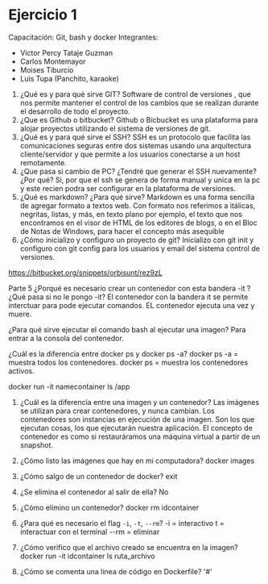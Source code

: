 # Ejercicio 1
Capacitación: Git, bash y docker
Integrantes:
- Victor Percy Tataje Guzman
- Carlos Montemayor
- Moises Tiburcio
- Luis Tupa (Panchito, karaoke)

1. ¿Qué es y para qué sirve GIT?
 Software de control de versiones , que nos permite mantener el control de los cambios que se realizan durante el desarrollo de todo el proyecto.
2. ¿Que es Github o bitbucket?
 Github o Bicbucket es una plataforma para alojar proyectos utilizando el sistema de versiones de git.
3. ¿Qué es y para qué sirve el SSH?
SSH es un protocolo que facilita las comunicaciones seguras entre dos sistemas usando una arquitectura cliente/servidor y que permite a los usuarios conectarse a un host remotamente.
4. ¿Que pasa si cambio de PC? ¿Tendré que generar el SSH nuevamente?¿Por qué?
Si, por que el ssh se genera de forma manual y unica en la pc y este recien podra ser configurar en la plataforma de versiones.
5. ¿Qué es markdown? ¿Para qué sirve?
Markdown es una forma sencilla de agregar formato a textos web. Con formato nos referimos a itálicas, negritas, listas, y más, en texto plano por ejemplo, el texto que nos encontramos en el visor de HTML de los editores de blogs, o en el Bloc de Notas de Windows, para hacer el concepto más asequible
6. ¿Cómo inicializo y configuro un proyecto de git?
Inicializo con git init y configuro con git config para los usuarios y email del sistema control de versiones.


https://bitbucket.org/snippets/orbisunt/rez9zL

Parte 5
¿Porqué es necesario crear un contenedor con esta bandera -it ? ¿Qué pasa si no le pongo -it?
El contenedor con la bandera it se permite interctuar para pode ejecutar comandos.
EL contenedor ejecuta una vez y muere.

¿Para qué sirve ejecutar el comando bash al ejecutar una imagen?
Para entrar a la consola del contenedor.

 ¿Cuál es la diferencia entre docker ps y docker ps -a?
 docker ps -a = muestra todos los contenedores.
 docker ps = muestra los contenedores activos.
 
 docker run -it namecontainer  ls /app
 
 1. ¿Cuál es la diferencia entre una imagen y un contenedor?
    Las imágenes se utilizan para crear contenedores, y nunca cambian.
    Los contenedores son instancias en ejecución de una imagen. Son los que ejecutan cosas, 
    los que ejecutarán nuestra aplicación. El concepto de contenedor es 
    como si restauráramos una máquina virtual a partir de un snapshot.
 
 2. ¿Cómo listo las imágenes que hay en mi computadora?
 docker images
 
 3. ¿Cómo salgo de un contenedor de docker?
 exit
 4. ¿Se elimina el contenedor al salir de ella?
 No
 5. ¿Cómo elimino un contenedor?
 docker rm idcontainer
 6. ¿Para qué es necesario el flag `-i`, `-t`, `--rm`?
-i = interactivo
t = interactuar con el terminal
--rm = eliminar
 
 7. ¿Cómo verifico que el archivo creado se encuentra en la imagen?
 docker run -it idcontainer ls ruta_archivo
 
 8. ¿Cómo se comenta una linea de código en Dockerfile?
 '#'